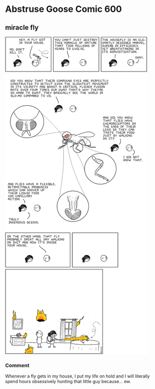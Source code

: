 # Abstruse Goose Comic 600
## miracle fly

![image](comics/Musca_domestica_a_scifi_horror_movie.png)
### Comment
Whenever a fly gets in my house, I put my life on hold and I will literally spend hours obsessively hunting that little guy because... ew.
